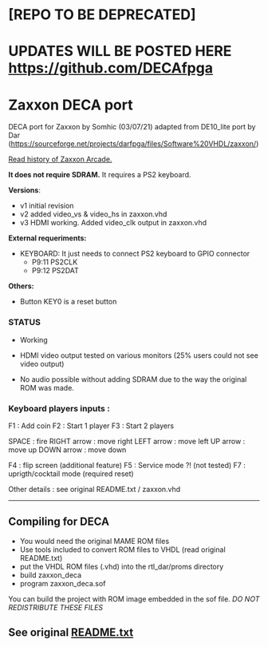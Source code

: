 # [REPO TO BE DEPRECATED]

# UPDATES WILL BE POSTED HERE https://github.com/DECAfpga



# Zaxxon DECA port 

DECA port for Zaxxon by Somhic (03/07/21) adapted from DE10_lite port by Dar (https://sourceforge.net/projects/darfpga/files/Software%20VHDL/zaxxon/)

[Read history of Zaxxon Arcade.](https://www.arcade-museum.com/game_detail.php?game_id=12757)

**It does not require SDRAM.**  It requires a PS2 keyboard.

**Versions**:

- v1 initial revision
- v2 added video_vs & video_hs in zaxxon.vhd
- v3 HDMI working. Added video_clk output in zaxxon.vhd

**External requeriments:**

* KEYBOARD: It just needs to connect PS2 keyboard to GPIO connector 
  * P9:11 PS2CLK 
  * P9:12 PS2DAT 

**Others:**

* Button KEY0 is a reset button

### STATUS

* Working
* HDMI video output tested on various monitors (25% users could not see video output)

* No audio possible without adding SDRAM due to the way the original ROM was made.

### Keyboard players inputs :

F1 : Add coin
F2 : Start 1 player
F3 : Start 2 players

SPACE       : fire
RIGHT arrow : move right
LEFT  arrow : move left
UP    arrow : move up
DOWN  arrow : move down

F4 : flip screen (additional feature)
F5 : Service mode ?! (not tested)
F7 : uprigth/cocktail mode (required reset)

Other details : see original README.txt / zaxxon.vhd

---------------------------------
Compiling for DECA
---------------------------------

 - You would need the original MAME ROM files
 - Use tools included to convert ROM files to VHDL (read original README.txt)
 - put the VHDL ROM files (.vhd) into the rtl_dar/proms directory
 - build zaxxon_deca
 - program zaxxon_deca.sof

You can build the project with ROM image embedded in the sof file.
*DO NOT REDISTRIBUTE THESE FILES*

See original [README.txt](README.txt)
------------------------

